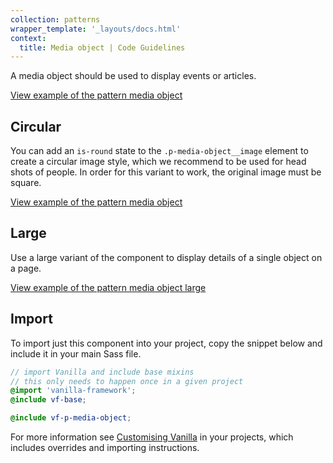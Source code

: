 ```yaml
---
collection: patterns
wrapper_template: '_layouts/docs.html'
context:
  title: Media object | Code Guidelines
---
```


A media object should be used to display events or articles.

<div class="embedded-example"><a href="/docs/examples/patterns/media-object/media-object/" class="js-example">
View example of the pattern media object
</a></div>

## Circular

You can add an `is-round` state to the `.p-media-object__image` element to create a circular image style, which we recommend to be used for head shots of people. In order for this variant to work, the original image must be square.

<div class="embedded-example"><a href="/docs/examples/patterns/media-object/media-object-circ-img/" class="js-example">
View example of the pattern media object
</a></div>

## Large

Use a large variant of the component to display details of a single object on a page.

<div class="embedded-example"><a href="/docs/examples/patterns/media-object/media-object-large/" class="js-example">
View example of the pattern media object large
</a></div>

## Import

To import just this component into your project, copy the snippet below and include it in your main Sass file.

```scss
// import Vanilla and include base mixins
// this only needs to happen once in a given project
@import 'vanilla-framework';
@include vf-base;

@include vf-p-media-object;
```

For more information see [Customising Vanilla](/docs/customising-vanilla/) in your projects, which includes overrides and importing instructions.

